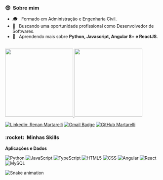 **<h3>  😎  &nbsp;Sobre mim </h3>**

- 🎓 &nbsp; Formado em Administração e Engenharia Civil.
- 💼 &nbsp; Buscando uma oportunidade profissional como Desenvolvedor de Softwares.
- 🌱 &nbsp; Aprendendo mais sobre **Python, Javascript, Angular 8+ e ReactJS**.

<br/>
  <a href="https://github.com/martarelli">
    <img height="220em" src="https://github-readme-stats.vercel.app/api?username=martarelli&theme=dark&show_icons=true" />
  </a>
  <a href="https://github.com/martarelli">
    <img height="220em" src="https://github-readme-stats.vercel.app/api/top-langs/?username=Martarelli&hide=html&layout=compact=true&theme=dark" />
  </a>
<br/>

[![Linkedin: Renan Martarelli](https://img.shields.io/badge/-Martarelli-blue?style=flat-square&logo=Linkedin&logoColor=white&link=https://www.linkedin.com/in/rmartarelli/)](https://www.linkedin.com/in/rmartarelli/)
[![Gmail Badge](https://img.shields.io/badge/-Martarelli-006bed?style=flat-square&logo=Gmail&logoColor=white&link=mailto:renanmartarelli@gmail.com)](mailto:renanmartarelli@gmail.com)
[![GitHub Martarelli]( https://img.shields.io/github/followers/martarelli?label=follow&style=social)](https://github.com/Martarelli)

<h3> :rocket: &nbsp;Minhas Skills </h3>

**Aplicações e Dados**

  ![Python](https://img.shields.io/badge/-Python-333333?style=flat&logo=python)
  ![JavaScript](https://img.shields.io/badge/-JavaScript-333333?style=flat&logo=javascript)
  ![TypeScript](https://img.shields.io/badge/-TypeScript-333333?style=flat&logo=typescript)
  ![HTML5](https://img.shields.io/badge/-HTML5-333333?style=flat&logo=HTML5)
  ![CSS](https://img.shields.io/badge/-CSS-333333?style=flat&logo=CSS3&logoColor=1572B6)
  ![Angular](https://img.shields.io/badge/-Angular-333333?style=flat&logo=angular)
  ![React](https://img.shields.io/badge/-React-333333?style=flat&logo=react)
  ![MySQL](https://img.shields.io/badge/-MySQL-333333?style=flat&logo=mysql)

![Snake animation](https://github.com/martarelli/martarelli/blob/output/github-contribution-grid-snake.svg)

